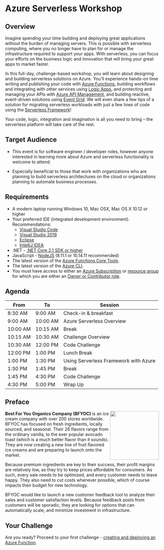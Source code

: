 # Azure Serverless Workshop

## Overview

Imagine spending your time building and deploying great applications without the burden of managing servers. This is possible with serverless computing, where you no longer have to plan for or manage the infrastructure required to support your apps. With serverless, you can focus your efforts on the business logic and innovation that will bring your great apps to market faster.

In this full-day, challenge-based workshop, you will learn about designing and building serverless solutions on Azure. You’ll experience hands-on time writing and publishing your code with [Azure Functions](https://azure.microsoft.com/en-us/services/functions/), building workflows and integrating with other services using [Logic Apps](https://azure.microsoft.com/en-us/services/logic-apps/), and protecting and managing your APIs with [Azure API Management](https://azure.microsoft.com/en-us/services/api-management/), and building reactive, event-driven solutions using [Event Grid](https://azure.microsoft.com/en-us/services/event-grid/). We will even share a few tips of a solution for migrating serverless workloads with just a few lines of code using the [Serverless Framework](https://serverless.com/)!

Your code, logic, integration and imagination is all you need to bring – the serverless platform will take care of the rest.  

## Target Audience

* This event is for software engineer / developer roles, however anyone interested in learning more about Azure and serverless functionality is welcome to attend.

* Especially beneficial to those that work with organizations who are planning to build serverless architectures on the cloud or organizations planning to automate business processes.

## Requirements

* A modern laptop running Windows 10, Mac OSX, Mac OS X 10.12 or higher
* Your preferred IDE (integrated development environment). Recommendations:
  * [Visual Studio Code](https://code.visualstudio.com/)
  * [Visual Studio 2019](https://visualstudio.microsoft.com/)
  * [Eclipse](https://www.eclipse.org/downloads/packages/)
  * [IntelliJ IDEA](https://www.jetbrains.com/idea/download)
* .NET - [.NET Core 2.1 SDK or higher](https://dotnet.microsoft.com/download)
* JavaScript - [NodeJS](https://nodejs.org/en/) (8.11.1 or 10.14.11 recommended)
* The latest version of the [Azure Functions Core Tools](https://docs.microsoft.com/en-us/azure/azure-functions/functions-run-local).
* The latest version of the [Azure CLI](https://docs.microsoft.com/en-us/cli/azure/install-azure-cli?view=azure-cli-latest).
* You must have access to either an [Azure Subscription](https://azure.microsoft.com/en-us/free/) or [resource group](https://docs.microsoft.com/en-us/azure/azure-resource-manager/resource-group-overview#resource-groups) for which you are either an [Owner or Contributor role](https://docs.microsoft.com/en-us/azure/role-based-access-control/built-in-roles#built-in-role-descriptions).

## Agenda

| From     | To       | Session                                     |
|----------|----------|---------------------------------------------|
| 8:30 AM  | 9:00 AM  | Check-in & breakfast                        |
| 9:00 AM  | 10:00 AM | Azure Serverless Overview                   |
| 10:00 AM | 10:15 AM | Break                                       |
| 10:15 AM | 10:30 AM | Challenge Overview                          |
| 10:30 AM | 12:00 PM | Code Challenge                              |
| 12:00 PM | 1:00 PM  | Lunch Break                                 |
| 1:00 PM  | 1:30 PM  | Using Serverless Framework with Azure       |
| 1:30 PM  | 1:45 PM  | Break                                       |
| 1:45 PM  | 4:30 PM  | Code Challenge                              |
| 4:30 PM  | 5:00 PM  | Wrap Up                                     |

## Preface

<img style="float: right;" height="160" src="https://serverlessoh.azureedge.net/public/ice-cream-2202561_320-circle.jpg" />

**Best For You Organics Company (BFYOC)** is an ice cream company with over 200 stores worldwide. BFYOC has focused on fresh ingredients, locally sourced, and seasonal. Their 26 flavors range from the ordinary vanilla, to the ever popular avocado toast (which is a much better flavor than it sounds). They are now creating a new line of fruit flavored ice creams and are preparing to launch onto the market.

Because premium ingredients are key to their success, their profit margins are relatively low, as they try to keep prices affordable for consumers. As such, every sale needs to be optimized, and every customer needs to leave happy. They also need to cut costs whenever possible, which of course impacts their budget for new technology.

BFYOC would like to launch a new customer feedback tool to analyze their sales and customer satisfaction levels. Because feedback posts from customers will be sporadic, they are looking for options that can automatically scale, and minimize investment in infrastructure.

## Your Challenge

Are you ready?  Proceed to your first challenge - [creating and deploying an Azure Function](./Challenge-1-Azure-Function-Basics/readme.md).
